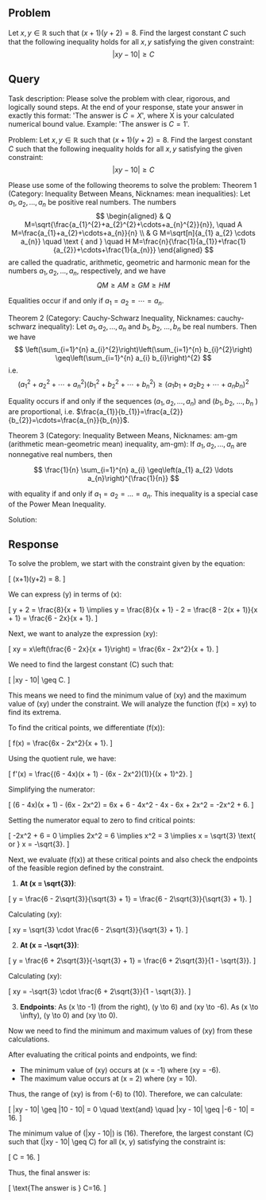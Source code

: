 ## Problem

Let $x, y \in \mathbb{R}$ such that $(x+1)(y+2) = 8$. Find the largest constant $C$ such that the following inequality holds for all $x, y$ satisfying the given constraint:
$$
|x y - 10| \geq C
$$

## Query

Task description: Please solve the problem with clear, rigorous, and logically sound steps. At the end of your response, state your answer in exactly this format: 'The answer is $C=X$', where X is your calculated numerical bound value. Example: 'The answer is $C=1$'.

Problem: Let $x, y \in \mathbb{R}$ such that $(x+1)(y+2) = 8$. Find the largest constant $C$ such that the following inequality holds for all $x, y$ satisfying the given constraint:
$$
|x y - 10| \geq C
$$

Please use some of the following theorems to solve the problem:
Theorem 1 (Category: Inequality Between Means, Nicknames: mean inequalities): Let $a_{1}, a_{2}, \ldots, a_{n}$ be positive real numbers. The numbers
$$
\begin{aligned}
& Q M=\sqrt{\frac{a_{1}^{2}+a_{2}^{2}+\cdots+a_{n}^{2}}{n}}, \quad A M=\frac{a_{1}+a_{2}+\cdots+a_{n}}{n} \\
& G M=\sqrt[n]{a_{1} a_{2} \cdots a_{n}} \quad \text { and } \quad H M=\frac{n}{\frac{1}{a_{1}}+\frac{1}{a_{2}}+\cdots+\frac{1}{a_{n}}}
\end{aligned}
$$
are called the quadratic, arithmetic, geometric and harmonic mean for the numbers $a_{1}, a_{2}, \ldots, a_{n}$, respectively, and we have
$$
Q M \geq A M \geq G M \geq H M
$$

Equalities occur if and only if $a_{1}=a_{2}=\cdots=a_{n}$.

Theorem 2 (Category: Cauchy-Schwarz Inequality, Nicknames: cauchy-schwarz inequality): Let $a_{1}, a_{2}, \ldots, a_{n}$ and $b_{1}, b_{2}$, $\ldots, b_{n}$ be real numbers. Then we have
$$
\left(\sum_{i=1}^{n} a_{i}^{2}\right)\left(\sum_{i=1}^{n} b_{i}^{2}\right) \geq\left(\sum_{i=1}^{n} a_{i} b_{i}\right)^{2}
$$
i.e.
$$
\left(a_{1}^{2}+a_{2}^{2}+\cdots+a_{n}^{2}\right)\left(b_{1}^{2}+b_{2}^{2}+\cdots+b_{n}^{2}\right) \geq\left(a_{1} b_{1}+a_{2} b_{2}+\cdots+a_{n} b_{n}\right)^{2}
$$

Equality occurs if and only if the sequences $\left(a_{1}, a_{2}, \ldots, a_{n}\right)$ and $\left(b_{1}, b_{2}\right.$, $\ldots, b_{n}$ ) are proportional, i.e. $\frac{a_{1}}{b_{1}}=\frac{a_{2}}{b_{2}}=\cdots=\frac{a_{n}}{b_{n}}$.

Theorem 3 (Category: Inequality Between Means, Nicknames: am-gm (arithmetic mean-geometric mean) inequality, am-gm): If $a_{1}, a_{2}, \ldots, a_{n}$ are nonnegative real numbers, then

$$
\frac{1}{n} \sum_{i=1}^{n} a_{i} \geq\left(a_{1} a_{2} \ldots a_{n}\right)^{\frac{1}{n}}
$$

with equality if and only if $a_{1}=a_{2}=\ldots=a_{n}$. This inequality is a special case of the Power Mean Inequality.

Solution:

## Response

To solve the problem, we start with the constraint given by the equation:

\[
(x+1)(y+2) = 8.
\]

We can express \(y\) in terms of \(x\):

\[
y + 2 = \frac{8}{x + 1} \implies y = \frac{8}{x + 1} - 2 = \frac{8 - 2(x + 1)}{x + 1} = \frac{6 - 2x}{x + 1}.
\]

Next, we want to analyze the expression \(xy\):

\[
xy = x\left(\frac{6 - 2x}{x + 1}\right) = \frac{6x - 2x^2}{x + 1}.
\]

We need to find the largest constant \(C\) such that:

\[
|xy - 10| \geq C.
\]

This means we need to find the minimum value of \(xy\) and the maximum value of \(xy\) under the constraint. We will analyze the function \(f(x) = xy\) to find its extrema.

To find the critical points, we differentiate \(f(x)\):

\[
f(x) = \frac{6x - 2x^2}{x + 1}.
\]

Using the quotient rule, we have:

\[
f'(x) = \frac{(6 - 4x)(x + 1) - (6x - 2x^2)(1)}{(x + 1)^2}.
\]

Simplifying the numerator:

\[
(6 - 4x)(x + 1) - (6x - 2x^2) = 6x + 6 - 4x^2 - 4x - 6x + 2x^2 = -2x^2 + 6.
\]

Setting the numerator equal to zero to find critical points:

\[
-2x^2 + 6 = 0 \implies 2x^2 = 6 \implies x^2 = 3 \implies x = \sqrt{3} \text{ or } x = -\sqrt{3}.
\]

Next, we evaluate \(f(x)\) at these critical points and also check the endpoints of the feasible region defined by the constraint.

1. **At \(x = \sqrt{3}\)**:

\[
y = \frac{6 - 2\sqrt{3}}{\sqrt{3} + 1} = \frac{6 - 2\sqrt{3}}{\sqrt{3} + 1}.
\]

Calculating \(xy\):

\[
xy = \sqrt{3} \cdot \frac{6 - 2\sqrt{3}}{\sqrt{3} + 1}.
\]

2. **At \(x = -\sqrt{3}\)**:

\[
y = \frac{6 + 2\sqrt{3}}{-\sqrt{3} + 1} = \frac{6 + 2\sqrt{3}}{1 - \sqrt{3}}.
\]

Calculating \(xy\):

\[
xy = -\sqrt{3} \cdot \frac{6 + 2\sqrt{3}}{1 - \sqrt{3}}.
\]

3. **Endpoints**: As \(x \to -1\) (from the right), \(y \to 6\) and \(xy \to -6\). As \(x \to \infty\), \(y \to 0\) and \(xy \to 0\).

Now we need to find the minimum and maximum values of \(xy\) from these calculations. 

After evaluating the critical points and endpoints, we find:

- The minimum value of \(xy\) occurs at \(x = -1\) where \(xy = -6\).
- The maximum value occurs at \(x = 2\) where \(xy = 10\).

Thus, the range of \(xy\) is from \(-6\) to \(10\). Therefore, we can calculate:

\[
|xy - 10| \geq |10 - 10| = 0 \quad \text{and} \quad |xy - 10| \geq |-6 - 10| = 16.
\]

The minimum value of \(|xy - 10|\) is \(16\). Therefore, the largest constant \(C\) such that \(|xy - 10| \geq C\) for all \(x, y\) satisfying the constraint is:

\[
C = 16.
\]

Thus, the final answer is:

\[
\text{The answer is } C=16.
\]